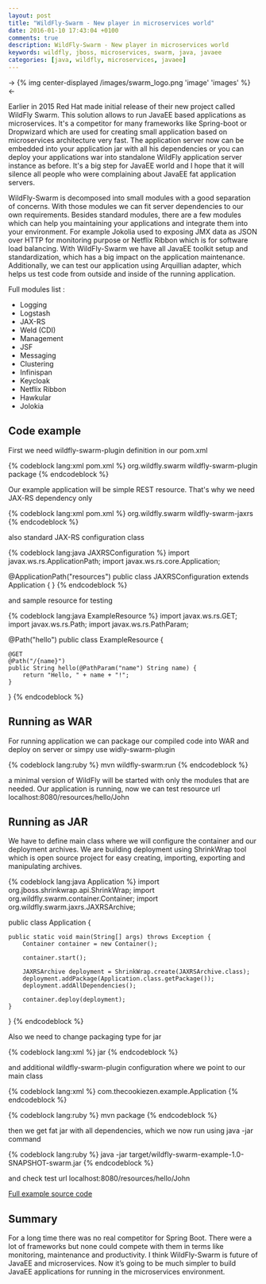 ```yaml
---
layout: post
title: "WildFly-Swarm - New player in microservices world"
date: 2016-01-10 17:43:04 +0100
comments: true
description: WildFly-Swarm - New player in microservices world
keywords: wildfly, jboss, microservices, swarm, java, javaee
categories: [java, wildfly, microservices, javaee]
---
```


-> {% img center-displayed /images/swarm_logo.png 'image' 'images' %} <-

Earlier in 2015 Red Hat made initial release of their new project called WildFly Swarm. This solution allows to run JavaEE based applications as microservices. It's a competitor for many frameworks like Spring-boot or Dropwizard which are used for creating small application based on microservices architecture very fast. The application server now can be embedded into your application jar with all his dependencies or you can deploy your applications war into standalone WildFly application server instance as before. It's a big step for JavaEE world and I hope that it will silence all people who were complaining about JavaEE fat application servers.

<!-- more -->

WildFly-Swarm is decomposed into small modules with a good separation of concerns. With those modules we can fit server dependencies to our own requirements. Besides standard modules, there are a few modules which can help you maintaining your applications and integrate them into your environment. For example Jokolia used to exposing JMX data as JSON over HTTP for monitoring purpose or Netflix Ribbon which is for software load balancing. With WildFly-Swarm we have all JavaEE toolkit setup and standardization, which has a big impact on the application maintenance. Additionally, we can test our application using Arquillian adapter, which helps us test code from outside and inside of the running application.

Full modules list :

*   Logging
*   Logstash
*   JAX-RS
*   Weld (CDI)
*   Management
*   JSF
*   Messaging
*   Clustering
*   Infinispan
*   Keycloak
*   Netflix Ribbon
*   Hawkular
*   Jolokia

Code example
---------------------

First we need wildfly-swarm-plugin definition in our pom.xml

{% codeblock lang:xml pom.xml %}
<plugins>
  <plugin>
    <groupId>org.wildfly.swarm</groupId>
    <artifactId>wildfly-swarm-plugin</artifactId>
    <executions>
      <execution>
        <goals>
          <goal>package</goal>
        </goals>
      </execution>
    </executions>
  </plugin>
</plugins>
{% endcodeblock %}

Our example application will be simple REST resource. That's why we need JAX-RS dependency only

{% codeblock lang:xml pom.xml %}
<dependency>
  <groupId>org.wildfly.swarm</groupId>
  <artifactId>wildfly-swarm-jaxrs</artifactId>
</dependency>
{% endcodeblock %}

also standard JAX-RS configuration class

{% codeblock lang:java JAXRSConfiguration %}
import javax.ws.rs.ApplicationPath;
import javax.ws.rs.core.Application;

@ApplicationPath("resources")
public class JAXRSConfiguration extends Application {
}
{% endcodeblock %}

and sample resource for testing

{% codeblock lang:java ExampleResource %}
import javax.ws.rs.GET;
import javax.ws.rs.Path;
import javax.ws.rs.PathParam;

@Path("hello")
public class ExampleResource {

    @GET
    @Path("/{name}")
    public String hello(@PathParam("name") String name) {
        return "Hello, " + name + "!";
    }
}
{% endcodeblock %}

Running as WAR
---------------------

For running application we can package our compiled code into WAR and deploy on server or simpy use widly-swarm-plugin

{% codeblock lang:ruby %}
mvn wildfly-swarm:run
{% endcodeblock %}

a minimal version of WildFly will be started with only the modules that are needed. Our application is running, now we can test resource url localhost:8080/resources/hello/John

Running as JAR
---------------------

We have to define main class where we will configure the container and our deployment archives. We are building deployment using ShrinkWrap tool which is open source project for easy creating, importing, exporting and manipulating archives.  

{% codeblock lang:java Application %}
import org.jboss.shrinkwrap.api.ShrinkWrap;
import org.wildfly.swarm.container.Container;
import org.wildfly.swarm.jaxrs.JAXRSArchive;

public class Application {

    public static void main(String[] args) throws Exception {
        Container container = new Container();

        container.start();

        JAXRSArchive deployment = ShrinkWrap.create(JAXRSArchive.class);
        deployment.addPackage(Application.class.getPackage());
        deployment.addAllDependencies();

        container.deploy(deployment);
    }

}
{% endcodeblock %}

Also we need to change packaging type for jar

{% codeblock lang:xml %}
<packaging>jar</packaging>
{% endcodeblock %}

and additional wildfly-swarm-plugin configuration where we point to our main class

{% codeblock lang:xml %}
<configuration>
    <mainClass>com.thecookiezen.example.Application</mainClass>
</configuration>
{% endcodeblock %}

{% codeblock lang:ruby %}
mvn package
{% endcodeblock %}

then we get fat jar with all dependencies, which we now run using java -jar command

{% codeblock lang:ruby %}
java -jar target/wildfly-swarm-example-1.0-SNAPSHOT-swarm.jar
{% endcodeblock %}

and check test url localhost:8080/resources/hello/John

[Full example source code](https://github.com/nikom1337/wildfly-swarm-example)

Summary
---------------------

For a long time there was no real competitor for Spring Boot. There were a lot of frameworks but none could compete with them in terms like monitoring, maintenance and productivity. I think WildFly-Swarm is future of JavaEE and microservices. Now it’s going to be much simpler to build JavaEE applications for running in the microservices environment.